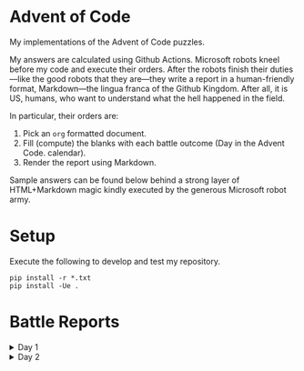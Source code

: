 

# Advent of Code

My implementations of the Advent of Code puzzles.

My answers are calculated using Github Actions. Microsoft robots kneel before my
code and execute their orders. After the robots finish their duties&#x2014;like the
good robots that they are&#x2014;they write a report in a human-friendly format,
Markdown&#x2014;the lingua franca of the Github Kingdom. After all, it is US, humans,
who want to understand what the hell happened in the field.

In particular, their orders are:

1.  Pick an `org` formatted document.
2.  Fill (compute) the blanks with each battle outcome (Day in the Advent Code.
    calendar).
3.  Render the report using Markdown.

Sample answers can be found below behind a strong layer of HTML+Markdown magic
kindly executed by the generous Microsoft robot army.


# Setup

Execute the following to develop and test my repository.

    pip install -r *.txt
    pip install -Ue .


# Battle Reports

<details>
<summary>Day 1</summary>

    python3 aoc/day_01.py

    Executing for sample=['0', '3', '2', '4']
    Depth increments: 2

</details>

<details>
<summary>Day 2</summary>

    python3 aoc/day_02.py

    Executing for instructions=['forward 2', 'down 3', 'up 2']
    Position and depth = (2, 1)

</details>

